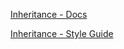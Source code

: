 [Inheritance - Docs](http://docs.puppetlabs.com/puppet/latest/reference/lang_classes.html#inheritance "")

[Inheritance - Style Guide](http://docs.puppetlabs.com/guides/style_guide.html#class-inheritance "")